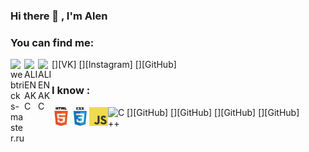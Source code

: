 ### Hi there 👋 , I'm Alen

<!--
**ALIENAKC/ALIENAKC** is a ✨ _special_ ✨ repository because its `README.md` (this file) appears on your GitHub profile.

Here are some ideas to get you started:

- 🔭 I’m currently working on JavaScript
- 🌱 I’m currently learning JavaScript
- 👯 I’m looking to collaborate with someone company
-->
### You can find me:

[<img align="left" alt="webtricks-master.ru" width="22px" src="https://vk.com/momojugger">][VK]
[<img align="left" alt="ALIENAKC" width="22px" src="https://www.instagram.com/">][Instagram]
[<img align="left" alt="ALIENAKC" width="22px" src="https://github.com/ALIENAKC">][GitHub]


### I know :

[<img align="left" alt="HTML5" width="30px" src="https://raw.githubusercontent.com/github/explore/80688e429a7d4ef2fca1e82350fe8e3517d3494d/topics/html/html.png">][GitHub]
[<img align="left" alt="CSS3" width="30px" src="https://raw.githubusercontent.com/github/explore/80688e429a7d4ef2fca1e82350fe8e3517d3494d/topics/css/css.png">][GitHub]
[<img align="left" alt="JavaScript" width="30px" src="https://raw.githubusercontent.com/github/explore/80688e429a7d4ef2fca1e82350fe8e3517d3494d/topics/javascript/javascript.png">][GitHub]
[<img align="left" alt="C++" width="30px" src="https://www.google.ru/url?sa=i&url=https%3A%2F%2Fgithub.com%2FFortAwesome%2FFont-Awesome%2Fissues%2F14021&psig=AOvVaw1ng3-5rMdnKRBL91O3llTZ&ust=1614017780180000&source=images&cd=vfe&ved=0CAIQjRxqFwoTCPCfifnK--4CFQAAAAAdAAAAABAD">][GitHub]
